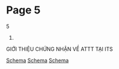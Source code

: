 # Page 5

5

1.
GIỚI THIỆU CHỨNG NHẬN VỀ ATTT TẠI ITS

[Schema](page_5_img_0.png)
[Schema](page_5_img_1.png)
[Schema](page_5_img_2.png)
